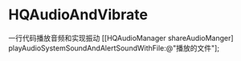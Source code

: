# HQAudioAndVibrate
一行代码播放音频和实现振动
[[HQAudioManager shareAudioManger] playAudioSystemSoundAndAlertSoundWithFile:@"播放的文件"];

